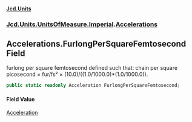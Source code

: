 #### [Jcd.Units](index.md 'index')
### [Jcd.Units.UnitsOfMeasure.Imperial](Jcd.Units.UnitsOfMeasure.Imperial.md 'Jcd.Units.UnitsOfMeasure.Imperial').[Accelerations](Accelerations.md 'Jcd.Units.UnitsOfMeasure.Imperial.Accelerations')

## Accelerations.FurlongPerSquareFemtosecond Field

furlong per square femtosecond defined such that: chain per square picosecond = fur/fs² × (10.0)/((1.0/1000.0)*(1.0/1000.0)).

```csharp
public static readonly Acceleration FurlongPerSquareFemtosecond;
```

#### Field Value
[Acceleration](Acceleration.md 'Jcd.Units.UnitTypes.Acceleration')